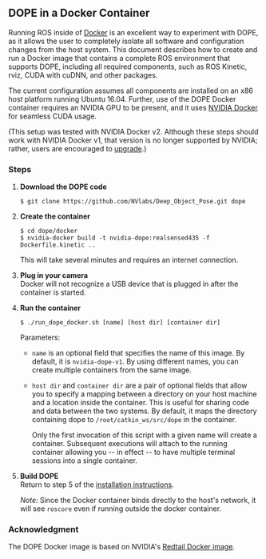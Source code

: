 ## DOPE in a Docker Container

Running ROS inside of [Docker](https://www.docker.com/) is an excellent way to
experiment with DOPE, as it allows the user to completely isolate all software and configuration 
changes from the host system.  This document describes how to create and run a
Docker image that contains a complete ROS environment that supports DOPE,
including all required components, such as ROS Kinetic, rviz, CUDA with cuDNN,
and other packages.

The current configuration assumes all components are installed on an x86 host
platform running Ubuntu 16.04.  Further, use of the DOPE Docker container requires
an NVIDIA GPU to be present, and it uses 
[NVIDIA Docker](https://github.com/NVIDIA/nvidia-docker/) for seamless CUDA usage.  

(This setup was tested with NVIDIA Docker v2. Although these steps should work
with NVIDIA Docker v1, that version is no longer supported by NVIDIA; rather, users are encouraged to
[upgrade](https://github.com/nvidia/nvidia-docker/wiki/Installation-(version-2.0)).)


### Steps

1. **Download the DOPE code**  
   ```
   $ git clone https://github.com/NVlabs/Deep_Object_Pose.git dope
   ```

2. **Create the container**  
   ```
   $ cd dope/docker
   $ nvidia-docker build -t nvidia-dope:realsensed435 -f Dockerfile.kinetic ..
   ```
   This will take several minutes and requires an internet connection.
   
3. **Plug in your camera**  
   Docker will not recognize a USB device that is plugged in after the container is started.
   
4. **Run the container**  
   ```
   $ ./run_dope_docker.sh [name] [host dir] [container dir]
   ```     
   Parameters:
   - `name` is an optional field that specifies the name of this image. By default, it is `nvidia-dope-v1`.  By using different names, you can create multiple containers from the same image.  
   - `host dir` and `container dir` are a pair of optional fields that allow you to specify a mapping between a directory on your host machine and a location inside the container.  This is useful for sharing code and data between the two systems.  By default, it maps the directory containing dope to `/root/catkin_ws/src/dope` in the container.  
   
      Only the first invocation of this script with a given name will create a container. Subsequent executions will attach to the running container allowing you -- in effect -- to have multiple terminal sessions into a single container.

5. **Build DOPE**  
   Return to step 5 of the [installation instructions](../readme.md).

   *Note:* Since the Docker container binds directly to the host's network, it will see `roscore` even if running outside the docker container.


### Acknowledgment

The DOPE Docker image is based on NVIDIA's [Redtail Docker image](https://github.com/NVIDIA-Jetson/redtail/wiki/testing-in-simulator#redtail-docker).
